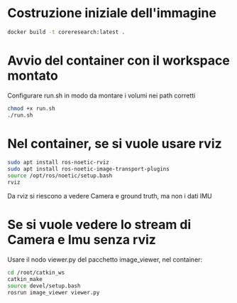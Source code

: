 # Costruzione iniziale dell'immagine
```bash
docker build -t coreresearch:latest .
```

# Avvio del container con il workspace montato
Configurare run.sh in modo da montare i volumi nei path corretti
```bash
chmod +x run.sh
./run.sh
```

# Nel container, se si vuole usare rviz
```bash
sudo apt install ros-noetic-rviz
sudo apt install ros-noetic-image-transport-plugins
source /opt/ros/noetic/setup.bash
rviz
```
Da rviz si riescono a vedere Camera e ground truth, ma non i dati IMU

# Se si vuole vedere lo stream di Camera e Imu senza rviz
Usare il nodo viewer.py del pacchetto image_viewer, nel container:
```bash
cd /root/catkin_ws
catkin_make
source devel/setup.bash
rosrun image_viewer viewer.py
```